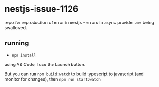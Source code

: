 # nestjs-issue-1126
repo for reproduction of error in nestjs - errors in async provider are being swallowed.


## running
- `npm install`

using VS Code, I use the Launch button.

But you can run `npm build:watch` to build typescript to javascript (and monitor for changes), then `npm run start:watch`
